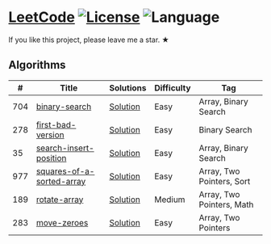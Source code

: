 # [LeetCode](https://leetcode-cn.com/) [![License](https://img.shields.io/badge/license-GPL_3.0-blue.svg)](LICENSE.md) ![Language](https://img.shields.io/badge/language-Python-blue.svg) 

If you like this project, please leave me a star. ★
## Algorithms

|  #  |      Title     |   Solutions   | Difficulty  | Tag                   
|-----|----------------|---------------|-------------|-------------
|704|[binary-search](https://leetcode-cn.com/problems/binary-search)|[Solution](./p0001.py) |Easy|Array, Binary Search|
|278|[first-bad-version](https://leetcode-cn.com/problems/first-bad-version)|[Solution](./p0002.py) |Easy|Binary Search|
|35|[search-insert-position](https://leetcode-cn.com/problems/search-insert-position)|[Solution](./p0003.py) |Easy|Array, Binary Search|
|977|[squares-of-a-sorted-array](https://leetcode-cn.com/problems/squares-of-a-sorted-array)|[Solution](./p0004.py) |Easy|Array, Two Pointers, Sort|
|189|[rotate-array](https://leetcode-cn.com/problems/rotate-array)|[Solution](./p0005.py) |Medium|Array, Two Pointers, Math|
|283|[move-zeroes](https://leetcode-cn.com/problems/move-zeroes)|[Solution](./p0006.py) |Easy|Array, Two Pointers|
